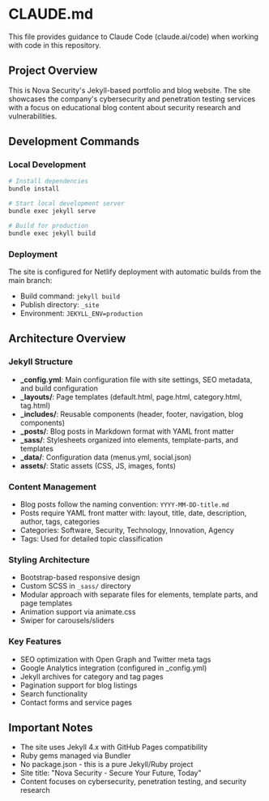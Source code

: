 # CLAUDE.md

This file provides guidance to Claude Code (claude.ai/code) when working with code in this repository.

## Project Overview

This is Nova Security's Jekyll-based portfolio and blog website. The site showcases the company's cybersecurity and penetration testing services with a focus on educational blog content about security research and vulnerabilities.

## Development Commands

### Local Development
```bash
# Install dependencies
bundle install

# Start local development server
bundle exec jekyll serve

# Build for production
bundle exec jekyll build
```

### Deployment
The site is configured for Netlify deployment with automatic builds from the main branch:
- Build command: `jekyll build`
- Publish directory: `_site`
- Environment: `JEKYLL_ENV=production`

## Architecture Overview

### Jekyll Structure
- **_config.yml**: Main configuration file with site settings, SEO metadata, and build configuration
- **_layouts/**: Page templates (default.html, page.html, category.html, tag.html)
- **_includes/**: Reusable components (header, footer, navigation, blog components)
- **_posts/**: Blog posts in Markdown format with YAML front matter
- **_sass/**: Stylesheets organized into elements, template-parts, and templates
- **_data/**: Configuration data (menus.yml, social.json)
- **assets/**: Static assets (CSS, JS, images, fonts)

### Content Management
- Blog posts follow the naming convention: `YYYY-MM-DD-title.md`
- Posts require YAML front matter with: layout, title, date, description, author, tags, categories
- Categories: Software, Security, Technology, Innovation, Agency
- Tags: Used for detailed topic classification

### Styling Architecture
- Bootstrap-based responsive design
- Custom SCSS in `_sass/` directory
- Modular approach with separate files for elements, template parts, and page templates
- Animation support via animate.css
- Swiper for carousels/sliders

### Key Features
- SEO optimization with Open Graph and Twitter meta tags
- Google Analytics integration (configured in _config.yml)
- Jekyll archives for category and tag pages
- Pagination support for blog listings
- Search functionality
- Contact forms and service pages

## Important Notes

- The site uses Jekyll 4.x with GitHub Pages compatibility
- Ruby gems managed via Bundler
- No package.json - this is a pure Jekyll/Ruby project
- Site title: "Nova Security - Secure Your Future, Today"
- Content focuses on cybersecurity, penetration testing, and security research